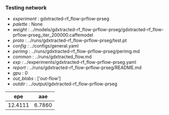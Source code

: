 ### Testing network
- *experiment* : gdxtracted-rf_flow-prflow-prseg
- *palette* : None
- *weight* : ../models/gdxtracted-rf_flow-prflow-prseg/gdxtracted-rf_flow-prflow-prseg_iter_200000.caffemodel
- *proto* : ../runs/gdxtracted-rf_flow-prflow-prseg/test.pt
- *config* : ../configs/general.yaml
- *perimg* : ../runs/gdxtracted-rf_flow-prflow-prseg/perimg.md
- *common* : ../runs/gdxtracted_flow.md
- *exp* : ../experiments/gdxtracted-rf_flow-prflow-prseg.yaml
- *report* : ../runs/gdxtracted-rf_flow-prflow-prseg/README.md
- *gpu* : 0
- *out_blobs* : ['out-flow']
- *outdir* : ../output/gdxtracted-rf_flow-prflow-prseg

epe | aae
--- | ---
12.4111 | 6.7860
